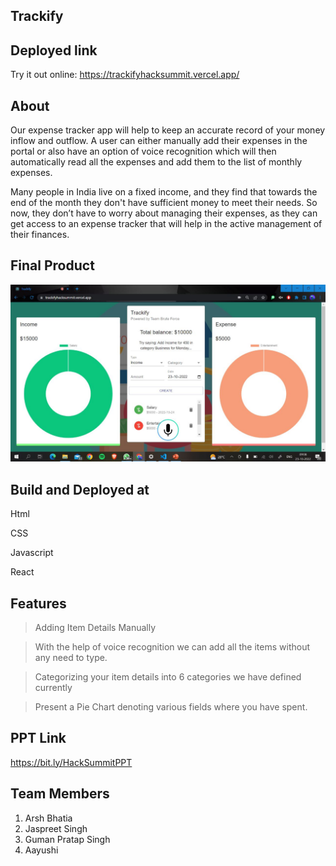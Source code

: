 ## Trackify
## Deployed link

Try it out online: https://trackifyhacksummit.vercel.app/

## About
Our expense tracker app will help to keep an accurate record of your money inflow and outflow. A user can either manually add their expenses in the portal or also have an option of voice recognition which will then automatically read all the expenses and add them to the list of monthly expenses.

Many people in India live on a fixed income, and they find that towards the end of the month they don't have sufficient money to meet their needs. So now, they don’t have to worry about managing their expenses, as they can get access to an expense tracker that will help in the active management of their finances.

## Final Product
<img src="images/1.jpeg" width="800">

## Build and Deployed at
Html

CSS

Javascript

React

## Features

>Adding Item Details Manually

> With the help of voice recognition we can add all the items without any need to type.

> Categorizing your item details into 6 categories we have defined currently

> Present a Pie Chart denoting various fields where you have spent.

## PPT Link
https://bit.ly/HackSummitPPT

## Team Members

1. Arsh Bhatia
2. Jaspreet Singh
3. Guman Pratap Singh
4. Aayushi 
